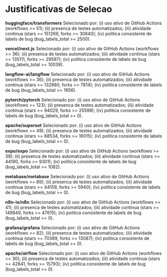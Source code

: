 # Justificativas de Selecao
**huggingface/transformers**  Selecionado por: (i) uso ativo de GitHub Actions (workflows >= 51);  (ii) presenca de testes automatizados;  (iii) atividade continua (stars >= 151269, forks >= 30840);  (iv) politica consistente de labels de bug (bug_labels_total >= 2500).

**vercel/next.js**  Selecionado por: (i) uso ativo de GitHub Actions (workflows >= 36);  (ii) presenca de testes automatizados;  (iii) atividade continua (stars >= 135111, forks >= 29597);  (iv) politica consistente de labels de bug (bug_labels_total >= 10039).

**langflow-ai/langflow**  Selecionado por: (i) uso ativo de GitHub Actions (workflows >= 36);  (ii) presenca de testes automatizados;  (iii) atividade continua (stars >= 132980, forks >= 7814);  (iv) politica consistente de labels de bug (bug_labels_total >= 1656).

**pytorch/pytorch**  Selecionado por: (i) uso ativo de GitHub Actions (workflows >= 123);  (ii) presenca de testes automatizados;  (iii) atividade continua (stars >= 94029, forks >= 25598);  (iv) politica consistente de labels de bug (bug_labels_total >= 0).

**apache/superset**  Selecionado por: (i) uso ativo de GitHub Actions (workflows >= 49);  (ii) presenca de testes automatizados;  (iii) atividade continua (stars >= 68534, forks >= 16015);  (iv) politica consistente de labels de bug (bug_labels_total >= 0).

**expo/expo**  Selecionado por: (i) uso ativo de GitHub Actions (workflows >= 39);  (ii) presenca de testes automatizados;  (iii) atividade continua (stars >= 44190, forks >= 9301);  (iv) politica consistente de labels de bug (bug_labels_total >= 1082).

**metabase/metabase**  Selecionado por: (i) uso ativo de GitHub Actions (workflows >= 89);  (ii) presenca de testes automatizados;  (iii) atividade continua (stars >= 44159, forks >= 5940);  (iv) politica consistente de labels de bug (bug_labels_total >= 0).

**n8n-io/n8n**  Selecionado por: (i) uso ativo de GitHub Actions (workflows >= 41);  (ii) presenca de testes automatizados;  (iii) atividade continua (stars >= 149849, forks >= 47615);  (iv) politica consistente de labels de bug (bug_labels_total >= 0).

**grafana/grafana**  Selecionado por: (i) uso ativo de GitHub Actions (workflows >= 82);  (ii) presenca de testes automatizados;  (iii) atividade continua (stars >= 70389, forks >= 13087);  (iv) politica consistente de labels de bug (bug_labels_total >= 0).

**apache/airflow**  Selecionado por: (i) uso ativo de GitHub Actions (workflows >= 30);  (ii) presenca de testes automatizados;  (iii) atividade continua (stars >= 42841, forks >= 15793);  (iv) politica consistente de labels de bug (bug_labels_total >= 0).

